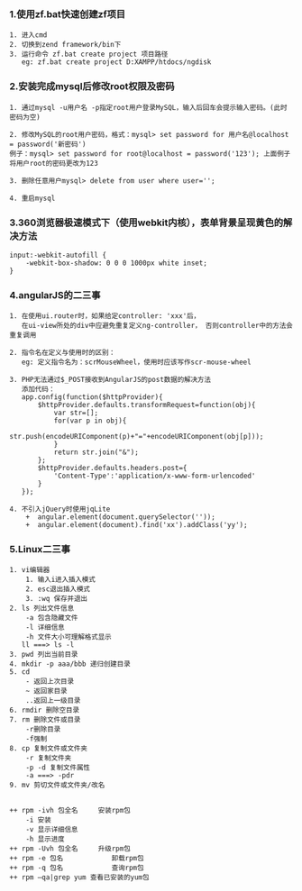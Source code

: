 ### 1.使用zf.bat快速创建zf项目
    1. 进入cmd
    2. 切换到zend framework/bin下
    3. 运行命令 zf.bat create project 项目路径
       eg: zf.bat create project D:XAMPP/htdocs/ngdisk
   
### 2.安装完成mysql后修改root权限及密码
    1. 通过mysql -u用户名 -p指定root用户登录MySQL，输入后回车会提示输入密码。(此时密码为空)
    
    2. 修改MySQL的root用户密码，格式：mysql> set password for 用户名@localhost = password('新密码') 
    例子：mysql> set password for root@localhost = password('123'); 上面例子将用户root的密码更改为123
   
    3. 删除任意用户mysql> delete from user where user='';
    
    4. 重启mysql

### 3.360浏览器极速模式下（使用webkit内核），表单背景呈现黄色的解决方法
    input:-webkit-autofill {
        -webkit-box-shadow: 0 0 0 1000px white inset;
    }

### 4.angularJS的二三事

    1. 在使用ui.router时，如果给定controller: 'xxx'后，
       在ui-view所处的div中应避免重复定义ng-controller， 否则controller中的方法会重复调用
    
    2. 指令名在定义与使用时的区别：
       eg: 定义指令名为：scrMouseWheel，使用时应该写作scr-mouse-wheel
       
    3. PHP无法通过$_POST接收到AngularJS的post数据的解决方法
       添加代码： 
       app.config(function($httpProvider){
           $httpProvider.defaults.transformRequest=function(obj){
               var str=[];
               for(var p in obj){
                   str.push(encodeURIComponent(p)+"="+encodeURIComponent(obj[p]));
               }
               return str.join("&");
           };
           $httpProvider.defaults.headers.post={
               'Content-Type':'application/x-www-form-urlencoded'
           }
       });
       
    4. 不引入jQuery时使用jqLite 
        +  angular.element(document.querySelector(''));
        +  angular.element(document).find('xx').addClass('yy');

### 5.Linux二三事
	1. vi编辑器
		1. 输入i进入插入模式
		2. esc退出插入模式
		3. :wq 保存并退出
	2. ls 列出文件信息
		-a 包含隐藏文件
		-l 详细信息
		-h 文件大小可理解格式显示
	   ll ===> ls -l
	3. pwd 列出当前目录
	4. mkdir -p aaa/bbb	递归创建目录
	5. cd 
		- 返回上次目录
		~ 返回家目录
		..返回上一级目录
	6. rmdir 删除空目录
	7. rm 删除文件或目录
		-r删除目录
		-f强制
	8. cp 复制文件或文件夹
		-r 复制文件夹
		-p -d 复制文件属性
		-a ===> -pdr
	9. mv 剪切文件或文件夹/改名
	
	
	++ rpm -ivh 包全名		安装rpm包
		-i 安装
		-v 显示详细信息
		-h 显示进度
	++ rpm -Uvh 包全名		升级rpm包
	++ rpm -e 包名			卸载rpm包
	++ rpm -q 包名			查询rpm包
	++ rpm –qa|grep yum 查看已安装的yum包
	